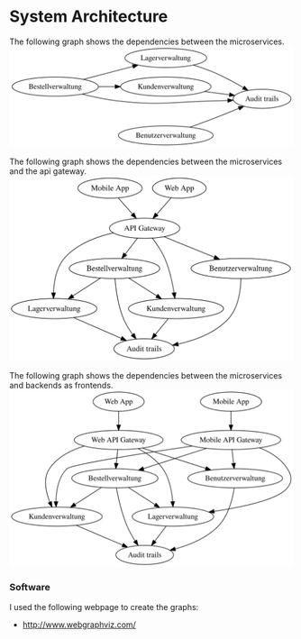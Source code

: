 # System Architecture
The following graph shows the dependencies between the microservices.
![Service dependencies](./service-dependencies.svg?sanitize=true)

The following graph shows the dependencies between the microservices and the api gateway.
![Service dependencies with api gateway](./service-dependencies-api-gateway.svg?sanitize=true)

The following graph shows the dependencies between the microservices and backends as frontends.
![Service dependencies with api gateway](./service-dependencies-backends-for-frontends.svg?sanitize=true)

### Software
I used the following webpage to create the graphs:
- http://www.webgraphviz.com/
